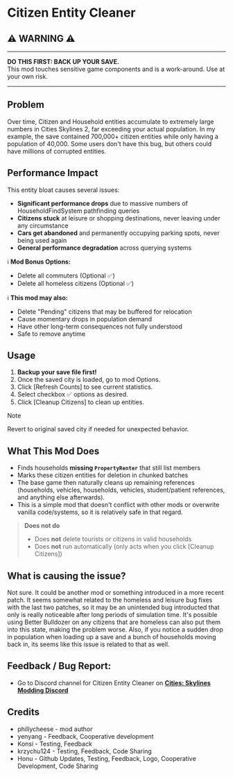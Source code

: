 # Citizen Entity Cleaner

## ⚠️ **WARNING** ⚠️

---

**DO THIS FIRST: BACK UP YOUR SAVE.**  
This mod touches sensitive game components and is a work-around. Use at your own risk.

---


## Problem

Over time, Citizen and Household entities accumulate to extremely large numbers in Cities Skylines 2, far exceeding your actual population. In my example, the save contained 700,000+ citizen entities while only having a population of 40,000. Some users don't have this bug, but others could have millions of corrupted entities.

## Performance Impact

This entity bloat causes several issues:

- **Significant performance drops** due to massive numbers of HouseholdFindSystem pathfinding queries
- **Citizens stuck** at leisure or shopping destinations, never leaving under any circumstance
- **Cars get abandoned** and permanently occupying parking spots, never being used again
- **General performance degradation** across querying systems

ℹ️ **Mod Bonus Options:**
- Delete all commuters (Optional ✅)
- Delete all homeless citizens (Optional ✅)
  
ℹ️ **This mod may also:**
- Delete "Pending" citizens that may be buffered for relocation
- Cause momentary drops in population demand
- Have other long-term consequences not fully understood
- Safe to remove anytime

## Usage

1. **Backup your save file first!**
2. Once the saved city is loaded, go to mod Options.
3. Click [Refresh Counts] to see current statistics.
4. Select checkbox ✅ options as desired.
5. Click [Cleanup Citizens] to clean up entities.

> [!NOTE]
> Revert to original saved city if needed for unexpected behavior.

## What This Mod Does

- Finds households **missing `PropertyRenter`** that still list members
- Marks these citizen entities for deletion in chunked batches
- The base game then naturally cleans up remaining references (households, vehicles, households, vehicles, student/patient references, and anything else afterwards).
- This is a simple mod that doesn't conflict with other mods or overwrite vanilla code/systems, so it is relatively safe in that regard.

> **Does not do**
> - Does **not** delete tourists or citizens in valid households
> - Does **not** run automatically (only acts when you click \[Cleanup Citizens])


## What is causing the issue?

Not sure. It could be another mod or something introduced in a more recent patch. It seems somewhat related to the homeless and leisure bug fixes with the last two patches, so it may be an unintended bug introducted that only is really noticeable after long periods of simulation time. It's possible using Better Bulldozer on any citizens that are homeless can also put them into this state, making the problem worse. Also, if you notice a sudden drop in population when loading up a save and a bunch of households moving back in, its seems like this issue is related to that as well.

## Feedback / Bug Report:
* Go to Discord channel for Citizen Entity Cleaner on **[Cities: Skylines Modding Discord](https://discord.com/channels/1024242828114673724/1402078697120469064)**
  
## Credits
- phillycheese - mod author
- yenyang - Feedback, Cooperative development
- Konsi - Testing, Feedback
- krzychu124 - Testing, Feedback, Code Sharing
- Honu - Github Updates, Testing, Feedback, Logo, Cooperative Development, Code Sharing
